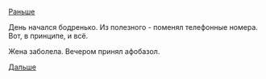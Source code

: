 [Раньше](2018.09.09.md)

День начался бодренько.
Из полезного - поменял телефонные номера. Вот, в принципе, и всё.

Жена заболела.
Вечером принял афобазол.

[Дальше](2018.09.11.md)